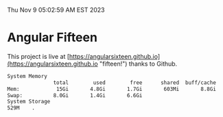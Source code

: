Thu Nov  9 05:02:59 AM EST 2023

# Angular Fifteen


This project is live at [https://angularsixteen.github.io](https://angularsixteen.github.io "fifteen!") thanks to Github.

```bash
System Memory
               total        used        free      shared  buff/cache   available
Mem:            15Gi       4.8Gi       1.7Gi       603Mi       8.8Gi       9.5Gi
Swap:          8.0Gi       1.4Gi       6.6Gi
System Storage
529M	.
